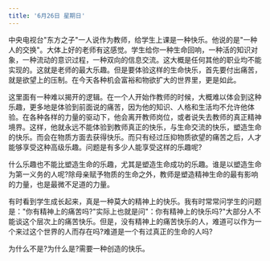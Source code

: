 ```yaml
---
title: '6月26日 星期日'
---
```


中央电视台"东方之子"一人说作为教师，给学生上课是一种快乐。他说的是"一种人的交换"。大体上好的老师有这感觉。学生给你一种生命回响，一种活的知识对象，一种流动的意识过程，一种双向的信息交流。这大概是任何其他的职业均不能实现的。这就是老师的最大乐趣。但是要体验这样的生命快乐，首先要付出痛苦，就是欲望上的压制。在今天各种机会富裕和物欲扩大的世界里，更是如此。

这里面有一种难以揭开的逻辑。在一个人开始作教师的时候，大概难以体会到这种乐趣，更多地是体验到前面说的痛苦，因为他的知识、人格和生活均不允许他体验。在各种各样的力量的驱动下，他会离开教师岗位，或者说失去教师的真正精神境界。这样，他就永远不能体验到教师真正的快乐，与生命交流的快乐，塑造生命的快乐。而会在物质方面去获得快乐。而只有经过压抑物质欲望的痛苦之后，人才能够享受这种高级乐趣。问题是有多少人能享受这样的乐趣呢?

什么乐趣也不能比塑造生命的乐趣，尤其是塑造生命成功的乐趣。谁是以塑造生命为第一义务的人呢?除母亲赋予物质的生命之外，教师是塑造精神生命的最有影响的力量，也是最微不足道的力量。

有时看到学生成长起来，真是一种莫大的精神上的快乐。我有时常常问学生的问题是："你有精神上的痛苦吗?"实际上也就是问"：你有精神上的快乐吗?"大部分人不能谈这个层次上的痛苦快乐。但是，没有精神上的痛苦快乐的人，难道可以作为一个来过这个世界的人而存在吗?难道是一个有过真正的生命的人吗?

为什么不是?为什么是?需要一种创造的快乐。
